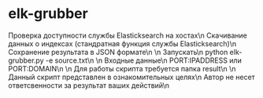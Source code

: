 # elk-grubber
Проверка доступности службы Elasticksearch на хостах\n
Скачивание данных о индексах (стандратная функция службы Elasticksearch)\n
Сохранение результата в JSON формате\n
\n
Запускать\n
python elk-grubber.py -e source.txt\n
\n
Входные данные\n
PORT:IPADDRESS или PORT:DOMAIN\n
\n
Для работы скрипта требуется папка result\n
\n
Данный скрипт представлен в ознакомительных целях\n
Автор не несет ответсвенности за результат ваших действий\n

